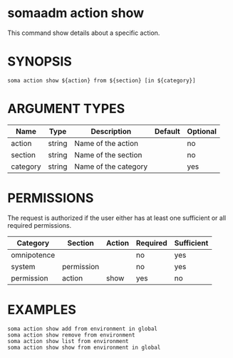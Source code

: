 # somaadm action show

This command show details about a specific action.

# SYNOPSIS

```
soma action show ${action} from ${section} [in ${category}]
```

# ARGUMENT TYPES

Name | Type |     Description   | Default | Optional
 --- |  --- | ----------------- | ------- | --------
action | string | Name of the action | | no
section | string | Name of the section | | no
category | string | Name of the category | | yes

# PERMISSIONS

The request is authorized if the user either has at least one
sufficient or all required permissions.

Category | Section | Action | Required | Sufficient
 ------- | ------- | ------ | -------- | ----------
omnipotence | | | no | yes
system | permission | | no | yes
permission | action | show | yes | no

# EXAMPLES

```
soma action show add from environment in global
soma action show remove from environment
soma action show list from environment
soma action show show from environment in global
```

